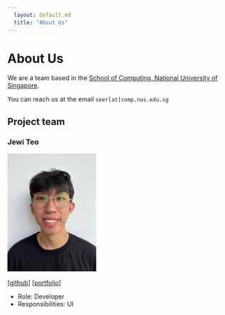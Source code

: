 ```yaml
---
  layout: default.md
  title: "About Us"
---
```


# About Us

We are a team based in the [School of Computing, National University of Singapore](http://www.comp.nus.edu.sg).

You can reach us at the email `seer[at]comp.nus.edu.sg`

## Project team

### Jewi Teo

<img src="images/jewiteo.png" width="200px">

[[github](http://github.com/jewiteo)]
[[portfolio](team/jewiteo.md)]

* Role: Developer
* Responsibilities: UI
